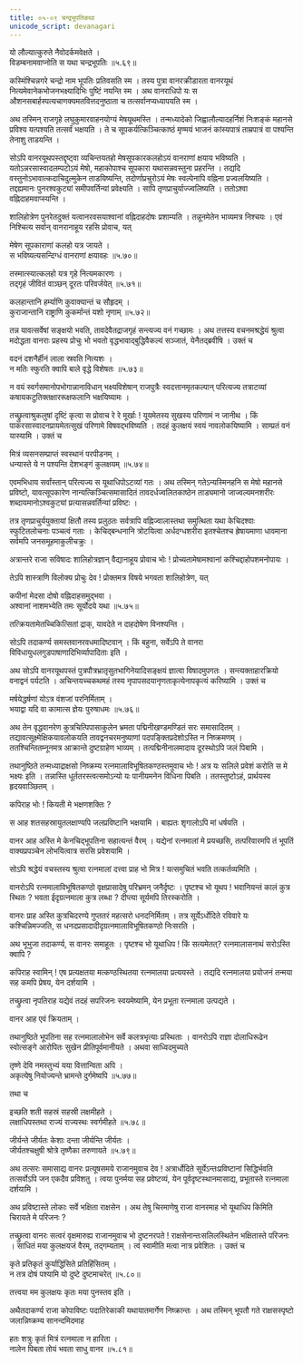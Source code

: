 ```yaml
---
title: ०५-०९ चन्द्रभूपतिकथा
unicode_script: devanagari
---
```


यो लौल्यात्कुरुते नैवोदर्कमवेक्षते ।  
विडम्बनामवाप्नोति स यथा चन्द्रभूपतिः ॥५.६९॥

कस्मिंश्चिन्नगरे चन्द्रो नाम भूपतिः प्रतिवसति स्म । तस्य पुत्रा वानरक्रीडारता वानरयूथं नित्यमेवानेकभोजनभक्ष्यादिभिः पुष्टिं नयन्ति स्म । अथ वानराधिपो यः स औशनसबार्हस्पत्यचाणक्यमतवित्तदनुष्ठाता च तत्सर्वानप्यध्यापयति स्म ।  

अथ तस्मिन् राजगृहे लघुकुमारवाहनयोग्यं मेषयूथमस्ति । तन्मध्यादेको जिह्वालौल्यादहर्निशं निःशङ्कं महानसे प्रविश्य यत्पश्यति तत्सर्वं भक्षयति । ते च सूपकर्यत्किञ्चित्काष्ठं मृण्मयं भाजनं कांस्यपात्रं ताम्रपात्रं वा पश्यन्ति तेनाशु ताडयन्ति ।  

सोऽपि वानरयूथपस्तद्दृष्ट्वा व्यचिन्तयतहो मेषसूपकारकलहोऽयं वानराणां क्षयाय भविष्यति । यतोऽन्नरसास्वादलम्पटोऽयं मेषो, महाकोपाश्च सूपकारा यथासन्नवस्तुना प्रहरन्ति । तद्यदि वस्तुनोऽभावात्कदाचिदुल्मुकेन ताडयिष्यन्ति, तदोर्णाप्रचुरोऽयं मेषः स्वल्पेनापि वह्निना प्रज्वलयिष्यति । तद्दह्यमानः पुनरश्वकुट्यां समीपवर्तिन्यां प्रवेक्ष्यति । सापि तृणप्राचुर्याज्ज्वलिष्यति । ततोऽश्वा वह्निदाहमवाप्स्यन्ति ।  

शालिहोत्रेण पुनरेतदुक्तं यत्वानरवसयाश्वानां वह्निदाहदोषः प्रशाम्यति । तन्नूनमेतेन भाव्यमत्र निश्चयः । एवं निश्चित्य सर्वान् वानरानाहूय रहसि प्रोवाच, यत्

मेषेण सूपकाराणां कलहो यत्र जायते ।  
स भविष्यत्यसन्दिग्धं वानराणां क्षयावहः ॥५.७०॥  

तस्मात्स्यात्कलहो यत्र गृहे नित्यमकारणः ।  
तद्गृहं जीवितं वाञ्छन् दूरतः परिवर्जयेत् ॥५.७१॥  

कलहान्तानि हर्म्याणि कुवाक्यान्तं च सौहृदम् ।  
कुराजान्तानि राष्ट्राणि कुकर्मान्तं यशो नृणाम् ॥५.७२॥

तन्न यावत्सर्वेषां सङ्क्षयो भवति, तावदेवैतद्राजगृहं सन्त्यज्य वनं गच्छामः । अथ तत्तस्य वचनमश्रद्धेयं श्रुत्वा मदोद्धता वानराः प्रहस्य प्रोचुः भो भवतो वृद्धभावाद्बुद्धिवैकल्यं सञ्जातं, येनैतद्ब्रवीषि । उक्तं च

वदनं दशनैर्हीनं लाला स्रवति नित्यशः ।  
न मतिः स्फुरति क्वापि बाले वृद्धे विशेषतः ॥५.७३॥

न वयं स्वर्गसमानोपभोगान्नानाविधान् भक्ष्यविशेषान् राजपुत्रैः स्वदत्तानमृतकल्पान् परित्यज्य तत्राटव्यां कषायकटुतिक्तक्षाररूक्षफलानि भक्षयिष्यामः ।  

तच्छ्रुत्वाश्रुकलुषां दृष्टिं कृत्वा स प्रोवाच रे रे मूर्खाः ! यूयमेतस्य सुखस्य परिणामं न जानीथ । किं पाकरसास्वादनप्रायमेतत्सुखं परिणामे विषवद्भविष्यति । तदहं कुलक्षयं स्वयं नावलोकयिष्यामि । साम्प्रतं वनं यास्यामि । उक्तं च

मित्रं व्यसनसम्प्राप्तं स्वस्थानं परपीडनम् ।  
धन्यास्ते ये न पश्यन्ति देशभङ्गं कुलक्षयम् ॥५.७४॥

एवमभिधाय सर्वांस्तान् परित्यज्य स यूथाधिपोऽटव्यां गतः । अथ तस्मिन् गतेऽन्यस्मिनहनि स मेषो महानसे प्रविष्टो, यावत्सूपकारेण नान्यत्किञ्चित्समासादितं तावदर्धज्वलितकाष्ठेन ताड्यमानो जाज्वल्यमनशरीरः शब्दायमानोऽश्वकुट्यां प्रत्यासन्नवर्तिन्यां प्रविष्टः ।  

तत्र तृणप्राचुर्ययुक्तायां क्षितौ तस्य प्रलुठतः सर्वत्रापि वह्निज्वालास्तथा समुत्थिता यथा केचिदश्वाः स्फुटितलोचनाः पञ्चत्वं गताः । केचिद्बन्धनानि त्रोटयित्वा अर्धदग्धशरीरा इतश्चेतश्च ह्रेषायमाणा धावमाना सर्वमपि जनसमूहमाकुलीचक्रुः ।  

अत्रान्तरे राजा सविषादः शालिहोत्रज्ञान् वैद्यानाहूय प्रोवाच भोः ! प्रोच्यतामेषामश्वानां कश्चिद्दाहोपशमनोपायः ।  

तेऽपि शास्त्राणि विलोक्य प्रोचुः देव ! प्रोक्तमत्र विषये भगवता शालिहोत्रेण, यत्

कपीनां मेदसा दोषो वह्निदाहसमुद्भवा ।  
अश्वानां नाशमभ्येति तमः सूर्योदये यथा ॥५.७५॥

तत्क्रियतामेतच्चिकित्सितां द्राक्, यावदेते न दाहदोषेण विनश्यन्ति ।  

सोऽपि तदाकर्ण्य समस्तवानरवधमादिष्टवान् । किं बहुना, सर्वेऽपि ते वानरा विविधायुधलगुडपाषाणादिभिर्व्यापादिताः इति ।  

अथ सोऽपि वानरयूथपस्तं पुत्रपौत्रभ्रातृसुतभागिनेयादिसङ्क्षयं ज्ञात्वा विषादमुपगतः । सन्त्यक्ताहारक्रियो वनाद्वनं पर्यटति । अचिन्तयच्चकथमहं तस्य नृपापसदयानृणताकृत्येनापकृत्यं करिष्यामि । उक्तं च

मर्षयेद्धर्षणां योऽत्र वंशजां परनिर्मिताम् ।  
भयाद्वा यदि वा कामात्स ज्ञेयः पुरुषाधमः ॥५.७६॥

अथ तेन वृद्धवानरेण कुत्रचित्पिपासाकुलेन भ्रमता पद्मिनीखण्डमण्डितं सरः समासादितम् । तद्यावत्सूक्ष्मेक्षिकयावलोकयति तावद्वनचरमनुष्याणां पदपङ्क्तिप्रदेशोऽस्ति न निष्क्रमणम् । ततश्चिन्तितम्नूनमत्र आक्रान्ते दुष्टग्राहेण भाव्यम् । तत्पद्मिनीनालमादाय दूरस्थोऽपि जलं पिबामि ।  

तथानुष्ठिते तन्मध्याद्राक्षसो निष्क्रम्य रत्नमालाविभूषितकण्ठस्तमुवाच भोः ! अत्र यः सलिले प्रवेशं करोति स मे भक्ष्यः इति । तन्नास्ति धूर्ततरस्त्वत्समोऽन्यो  यः पानीयमनेन विधिना पिबति । ततस्तुष्टोऽहं, प्रार्थयस्व हृदयवाञ्छितम् ।  

कपिराह भोः ! कियती मे भक्षणशक्तिः ?

स आह शतसहस्रायुतलक्षाण्यपि जलप्रविष्टानि भक्षयामि । बाह्यतः शृगालोऽपि मां धर्षयति ।  

वानर आह अस्ति मे केनचिद्भूपतिना सहात्यन्तं वैरम् । यद्येनां रत्नमालां मे प्रयच्छसि, तत्परिवारमपि तं भूपतिं वाक्यप्रपञ्चेन लोभयित्वात्र सरसि प्रवेशयामि ।  

सोऽपि श्रद्धेयं वचस्तस्य श्रुत्वा रत्नमालां दत्त्वा प्राह भो मित्र ! यत्समुचितं भवति तत्कर्तव्यमिति ।  

वानरोऽपि रत्नमालाविभूषितकण्ठो वृक्षप्रासादेषु परिभ्रमन् जनैर्दृष्टः । पृष्टश्च भो यूथप ! भवानियन्तं कालं कुत्र स्थितः ? भवता ईदृग्रत्नमाला कुत्र लब्धा ? दीप्त्या सूर्यमपि तिरस्करोति ।  

वानरः प्राह अस्ति कुत्रचिदरण्ये गुप्ततरं महत्सरो धनदनिर्मितम् । तत्र सूर्येऽर्धोदिते रविवारे यः कश्चिन्निमज्जति, स धनदप्रसादादीदृग्रत्नमालाविभूषितकण्ठो निःसरति ।  

अथ भूभुजा तदाकर्ण्य, स वानरः समाहूतः । पृष्टश्च भो यूथाधिप ! किं सत्यमेतत्? रत्नमालासनाथं सरोऽस्ति क्वापि ?

कपिराह स्वामिन् ! एष प्रत्यक्षतया मत्कण्ठस्थितया रत्नमालया प्रत्ययस्ते । तद्यदि रत्नमालया प्रयोजनं तन्मया सह कमपि प्रेषय, येन दर्शयामि ।  

तच्छ्रुत्वा नृपतिराह यद्येवं तदहं सपरिजनः स्वयमेष्यामि, येन प्रभूता रत्नमाला उत्पद्यते ।  

वानर आह एवं क्रियताम् ।  

तथानुष्ठिते भूपतिना सह रत्नमालालोभेन सर्वे कलत्रभृत्याः प्रस्थिताः । वानरोऽपि राज्ञा दोलाधिरूढेन स्वोत्सङ्गे आरोपितः सुखेन प्रीतिपूर्वमानीयते । अथवा साध्विदमुच्यते

तृष्णे देवि नमस्तुभ्यं यया वित्तान्विता अपि ।  
अकृत्येषु नियोज्यन्ते भ्रामन्ते दुर्गमेष्वपि ॥५.७७॥

तथा च

इच्छति शती सहस्रं सहस्री लक्षमीहते ।  
लक्षाधिपस्तथा राज्यं राज्यस्थः स्वर्गमीहते ॥५.७८॥  

जीर्यन्ते जीर्यतः केशाः दन्ता जीर्यन्ति जीर्यतः ।  
जीर्यतश्चक्षुषी श्रोत्रे तृष्णैका तरुणायते ॥५.७९॥

अथ तत्सरः समासाद्य वानरः प्रत्यूषसमये राजानमुवाच देव ! अत्रार्धोदिते सूर्येऽन्तःप्रविष्टानां सिद्धिर्भवति तत्सर्वोऽपि जन एकदैव प्रविशतु । त्वया पुनर्मया सह प्रवेष्टव्यं, येन पूर्वदृष्टस्थानमासाद्य, प्रभूतास्ते रत्नमाला दर्शयामि ।  

अथ प्रविष्टास्ते लोकाः सर्वे भक्षिता राक्षसेन । अथ तेषु चिरमाणेषु राजा वानरमाह भो यूथाधिप किमिति चिरायते मे परिजनः ?

तच्छ्रुत्वा वानरः सत्वरं वृक्षमारुह्य राजानमुवाच भो दुष्टनरपते ! राक्षसेनान्तःसलिलस्थितेन भक्षितास्ते परिजनः । साधितं मया कुलक्षयजं वैरम्, तद्गम्यताम् । त्वं स्वामीति मत्वा नात्र प्रवेशितः । उक्तं च

कृते प्रतिकृतं कुर्याद्धिंसिते प्रतिहिंसितम् ।  
न तत्र दोषं पश्यामि यो दुष्टे दुष्टमाचरेत् ॥५.८०॥

तत्त्वया मम कुलक्षयः कृतः मया पुनस्तव इति ।  

अथैतदाकर्ण्य राजा कोपाविष्टः पदातिरेकाकी यथायातमार्गेण निष्क्रान्तः । अथ तस्मिन् भूपतौ गते राक्षसस्पृष्टो जलान्निष्क्रम्य सानन्दमिदमाह

हतः शत्रुः कृतं मित्रं रत्नमाला न हारिता ।  
नालेन पिबता तोयं भवता साधु वानर ॥५.८१॥
